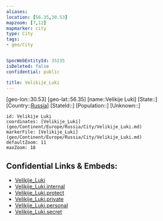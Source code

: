 ```yaml
---
aliases: 
location: [56.35,30.53]
mapzoom: [7,12] 
mapmarker: city 
type: City
tags:
- geo/City


SpocWebEntityId: 35235
isDeleted: false
confidential: public

title: Velikije_Luki
---
```

[geo-lon::30.53]
[geo-lat::56.35]
[name::Velikije Luki]
[State::]
[Country::[Russia](geo/Continent/Europe/Russia.md)]
[StateId::]
[Population::]
[Unknown::]


```leaflet
id: Velikije Luki
coordinates: [Velikije_Luki](geo/Continent/Europe/Russia/City/Velikije_Luki.md)
markerFile: [Velikije_Luki](geo/Continent/Europe/Russia/City/Velikije_Luki.md)
defaultZoom: 11 
maxZoom: 18
```


## Confidential Links & Embeds: 
- [Velikije_Luki](../../../../../../_public/geo/Continent/Europe/Russia/City/Velikije_Luki.md) 
- [Velikije_Luki.internal](../../../../../../_internal/geo/Continent/Europe/Russia/City/Velikije_Luki.internal.md) 
- [Velikije_Luki.protect](../../../../../../_protect/geo/Continent/Europe/Russia/City/Velikije_Luki.protect.md) 
- [Velikije_Luki.private](../../../../../../_private/geo/Continent/Europe/Russia/City/Velikije_Luki.private.md) 
- [Velikije_Luki.personal](../../../../../../_personal/geo/Continent/Europe/Russia/City/Velikije_Luki.personal.md) 
- [Velikije_Luki.secret](../../../../../../_secret/geo/Continent/Europe/Russia/City/Velikije_Luki.secret.md) 
